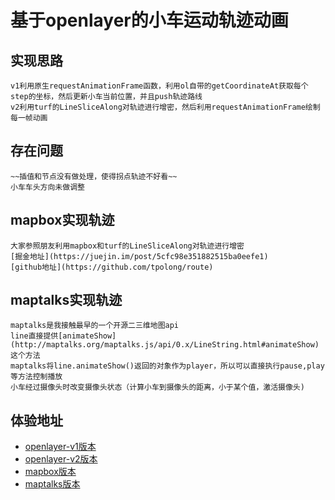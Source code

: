 # 基于openlayer的小车运动轨迹动画

## 实现思路
```
v1利用原生requestAnimationFrame函数，利用ol自带的getCoordinateAt获取每个step的坐标，然后更新小车当前位置，并且push轨迹路线
v2利用turf的LineSliceAlong对轨迹进行增密，然后利用requestAnimationFrame绘制每一帧动画
```

## 存在问题
```
~~插值和节点没有做处理，使得拐点轨迹不好看~~
小车车头方向未做调整
```

## mapbox实现轨迹
```
大家参照朋友利用mapbox和turf的LineSliceAlong对轨迹进行增密
[掘金地址](https://juejin.im/post/5cfc98e351882515ba0eefe1)
[github地址](https://github.com/tpolong/route)
```

## maptalks实现轨迹
```
maptalks是我接触最早的一个开源二三维地图api
line直接提供[animateShow](http://maptalks.org/maptalks.js/api/0.x/LineString.html#animateShow)这个方法
maptalks将line.animateShow()返回的对象作为player，所以可以直接执行pause,play等方法控制播放
小车经过摄像头时改变摄像头状态（计算小车到摄像头的距离，小于某个值，激活摄像头)
```
## 体验地址
* [openlayer-v1版本](https://liquid-zhangliquan.github.io/OL-RouteAnimate/openlayer/openlayer_route.html)
* [openlayer-v2版本](https://liquid-zhangliquan.github.io/OL-RouteAnimate/openlayer/openlayer_routeV2.html)
* [mapbox版本](https://liquid-zhangliquan.github.io/OL-RouteAnimate/mapbox/mapbox_route.html)
* [maptalks版本](https://liquid-zhangliquan.github.io/OL-RouteAnimate/maptalks/maptalks_route.html)